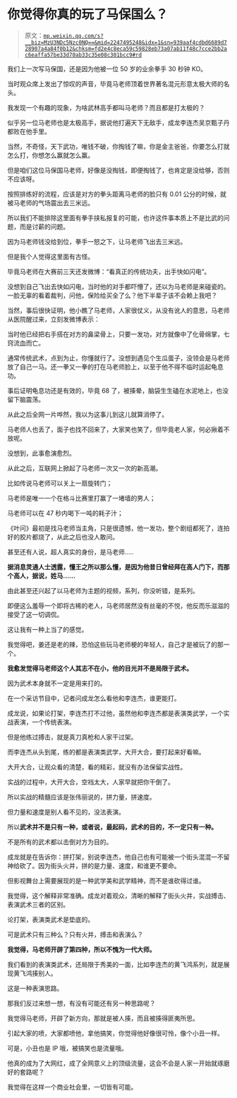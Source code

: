 # 你觉得你真的玩了马保国么？

> 原文：[`mp.weixin.qq.com/s?__biz=MzU3NDc5Nzc0NQ==&mid=2247495248&idx=1&sn=939aaf4cdbd6689d728907a4a84f0b12&chksm=fd2e4c8eca59c59828eb73a07ab11f48c7cce2bb2ac6eaffa57be33d70ab33c35e08c301bcc9#rd`](http://mp.weixin.qq.com/s?__biz=MzU3NDc5Nzc0NQ==&mid=2247495248&idx=1&sn=939aaf4cdbd6689d728907a4a84f0b12&chksm=fd2e4c8eca59c59828eb73a07ab11f48c7cce2bb2ac6eaffa57be33d70ab33c35e08c301bcc9#rd)

我们上一次写马保国，还是因为他被一位 50 岁的业余拳手 30 秒钟 KO。

当时观众席上发出了惊叹的声音，毕竟马老师顶着世界著名混元形意太极大师的名头。

我发现一个有趣的现象，为啥武林高手都叫马老师？而且都是打太极的？

似乎另一位马老师也是太极高手，据说他打遍天下无敌手，成龙李连杰吴京甄子丹都败在他手里。

当然，不奇怪，天下武功，唯钱不破，你掏钱了嘛，你是金主爸爸，你要怎么打就怎么打，你想怎么赢就怎么赢。 

但是咱们这位马保国马老师，好像是没掏钱，即便掏钱了，也肯定是没给够，否则不应该呀。

按照排练好的流程，应该是对方的拳头距离马老师的脸只有 0.01 公分的时候，就被马老师的气场震出去三米远。

所以我们不能排除这里面有拳手挟私报复的可能，也许这件事本质上不是比武的问题，而是讨薪的问题。 

因为马老师钱没给到位，拳手一怒之下，让马老师飞出去三米远。

但是我个人觉得这里面有古怪。 

毕竟马老师在大赛前三天还发微博：“看真正的传统功夫，出手快如闪电”。

没想到自己飞出去快如闪电，当时他的对手都吓懵了，还以为马老师是来碰瓷的。一脸无辜的看着裁判，问他，保险给买全了么？他下半辈子该不会赖上我吧？

当然，事后很快证明，他小瞧了马老师，人家很仗义，从没有讹人的意思，马老师从医院醒过来，立刻发微博表示： 

当时他已经把右手搭在对方的鼻梁骨上，只要一发功，对方就像中了化骨绵掌，七窍流血而亡。

通常传统武术，点到为止，你懂就行了。没想到遇见个生瓜蛋子，没领会是马老师放了自己一马。还一拳又一拳的打在马老师脸上，以至于他不得不临时运起龟息功。

事后证明龟息功还是有效的，毕竟 68 了，被揍晕，脑袋生生磕在水泥地上，也没留下脑震荡。

从此之后全网一片哗然，我以为这事儿到这儿就算消停了。 

马老师人也丢了，面子也找不回来了，大家笑也笑了，但毕竟老人家，何必揪着不放呢。 

没想到，此事愈演愈烈。

从此之后，互联网上掀起了马老师一次又一次的新高潮。

比如传说马老师可以关上一扇旋转门；

马老师是唯一一个在格斗比赛里打赢了一堵墙的男人；

马老师可以在 47 秒内喝下一吨的耗子汁；

《叶问》最初是找马老师当主角，只是很遗憾，他一发功，整个剧组都死了，连拍好的胶片都烧了，从此之后也没人敢问。

甚至还有人说，超人真实的身份，是马老师..... 

**据消息灵通人士透露，懂王之所以那么懂，是因为他昔日曾经拜在高人门下，而那个高人，据说，姓马......**

由此甚至还兴起了以马老师为主题的视频，系列，你没听错，是系列。

即便这么羞辱一个即将古稀的老人，马老师居然没有丝毫的不悦，他反而乐滋滋的接受了这一切调侃。 

这让我有一种上当了的感觉。

我觉得吧，姜还是老的辣，恐怕这些玩马老师梗的年轻人，自己才是被玩了的那一个。

**我愈发觉得马老师这个人其志不在小，他的目光并不是局限于武术。**

因为武术本身就不一定是用来打的。

在一个采访节目中，记者问成龙怎么看他和李连杰，谁更能打。

成龙说，如果论打架，李连杰打不过他，虽然他和李连杰都是表演类武学，一个实战表演，一个传统表演。

但是他练过搏击，就是真刀真枪和人家干过架。

而李连杰从头到尾，练的都是表演类武学，大开大合，要打起来好看嘛。

大开大合，让观众看的清楚，看的精彩，就没有办法保留实战性。

实战的过程中，大开大合，空裆太大，人家早就把你干倒了。

所以实战的精髓应该是张伟丽说的，拼力量，拼速度。

但力量和速度是别人看不见的，没法表演。

所以**武术并不是只有一种，或者说，最起码，武术的目的，不一定只有一种。**

不是所有的武术都以击倒对方为目的。

成龙就是在告诉你：拼打架，别说李连杰，他自己也有可能被一个街头混混一不留神给砍了。因为街头火并，拼的是力量、速度，和谁更不要命。

但影视舞台上需要展现的是一种武学美和武学精神，而不是谁砍得过谁。 

我觉得，这个解释非常准确。成龙对着观众，清晰的解释了街头火并，实战搏击、表演武术三者的区别。

论打架，表演类武术是垫底的。

可是武术只有三种么？只有火并，搏击和表演么？

**我觉得，马老师开辟了第四种，所以不愧为一代大师。**

我们看到的表演类武术，还局限于秀美的一面，比如李连杰的黄飞鸿系列，就是展现黄飞鸿揍别人。 

这是一种表演思路。

那我们反过来想一想，有没有可能还有另一种思路呢？

我觉得马老师，开辟了新方向，那就是被人揍，而且被揍得匪夷所思。

引起大家的喷，大家都喷他，拿他搞笑，你觉得他好像很可怜，像个小丑一样。 

可是，小丑也是 IP 哦，被搞笑也是流量哦。

他真的成为了大网红，成了全网意义上的顶级流量，这会不会是人家一开始就琢磨好的套路呢？

我觉得在这样一个商业社会里，一切皆有可能。

<mp-qa class="js_uneditable custom_select_card qa_iframe" data-pluginname="insertquestion" data-id="1598972071357825026" data-bizuin="MzU3NDc5Nzc0NQ==" data-title="留言区"></mp-qa>